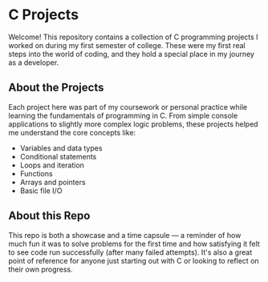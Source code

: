 # C Projects

Welcome! This repository contains a collection of C programming projects I worked on during my first semester of college. These were my first real steps into the world of coding, and they hold a special place in my journey as a developer.

## About the Projects

Each project here was part of my coursework or personal practice while learning the fundamentals of programming in C. From simple console applications to slightly more complex logic problems, these projects helped me understand the core concepts like:
- Variables and data types
- Conditional statements
- Loops and iteration
- Functions
- Arrays and pointers
- Basic file I/O

## About this Repo

This repo is both a showcase and a time capsule — a reminder of how much fun it was to solve problems for the first time and how satisfying it felt to see code run successfully (after many failed attempts). It's also a great point of reference for anyone just starting out with C or looking to reflect on their own progress.
